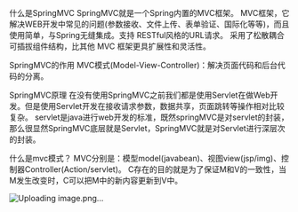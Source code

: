 什么是SpringMVC
SpringMVC就是一个Spring内置的MVC框架。
MVC框架，它解决WEB开发中常见的问题(参数接收、文件上传、表单验证、国际化等等)，而且使用简单，与Spring无缝集成。支持 RESTful风格的URL请求。
采用了松散耦合可插拔组件结构，比其他 MVC 框架更具扩展性和灵活性。

SpringMVC的作用
MVC模式(Model-View-Controller)：解决页面代码和后台代码的分离。

SpringMVC原理
在没有使用SpringMVC之前我们都是使用Servlet在做Web开发。但是使用Servlet开发在接收请求参数，数据共享，页面跳转等操作相对比较复杂。
servlet是java进行web开发的标准，既然springMVC是对servlet的封装，那么很显然SpringMVC底层就是Servlet，SpringMVC就是对Servlet进行深层次的封装。

什么是mvc模式？
MVC分别是：模型model(javabean)、视图view(jsp/img)、控制器Controller(Action/servlet)。
C存在的目的就是为了保证M和V的一致性，当M发生改变时，C可以把M中的新内容更新到V中。

![Uploading image.png…]()
